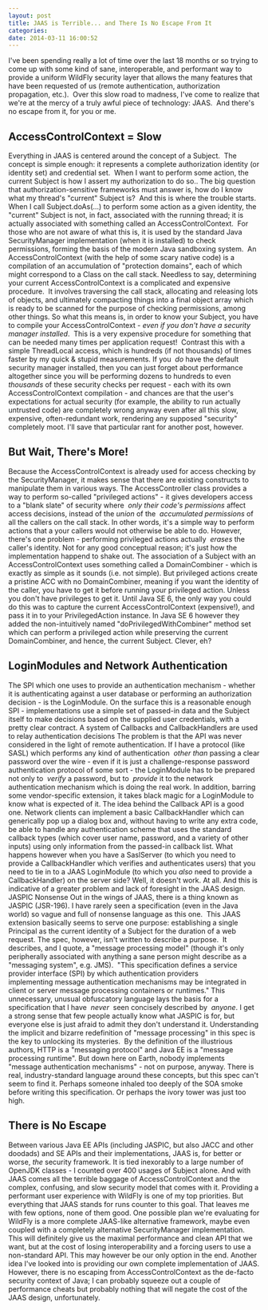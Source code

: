 ```yaml
---
layout: post
title: JAAS is Terrible... and There Is No Escape From It
categories: 
date: 2014-03-11 16:00:52
---
```

 I've been spending really a lot of time over the last 18 months or so trying to come up with some kind of sane, interoperable, and performant way to provide a uniform WildFly security layer that allows the many features that have been requested of us (remote authentication, authorization propagation, etc.).  Over this slow road to madness, I've come to realize that we're at the mercy of a truly awful piece of technology: JAAS.  And there's no escape from it, for you or me.

##  AccessControlContext = Slow

Everything in JAAS is centered around the concept of a Subject.  The concept is simple enough: it represents a complete authorization identity (or identity set) and credential set.  When I want to perform some action, the current Subject is how I assert my authorization to do so.. The big question that authorization\-sensitive frameworks must answer is, how do I know what my thread's "current" Subject is?  And this is where the trouble starts. When I call Subject.doAs(...) to perform some action as a given identity, the "current" Subject is not, in fact, associated with the running thread; it is actually associated with something called an AccessControlContext.  For those who are not aware of what this is, it is used by the standard Java SecurityManager implementation (when it is installed) to check permissions, forming the basis of the modern Java sandboxing system.  An AccessControlContext (with the help of some scary native code) is a compilation of an accumulation of "protection domains", each of which might correspond to a Class on the call stack. Needless to say, determining your current AccessControlContext is a complicated and expensive procedure.  It involves traversing the call stack, allocating and releasing lots of objects, and ultimately compacting things into a final object array which is ready to be scanned for the purpose of checking permissions, among other things. So what this means is, in order to know your Subject, you have to compile your AccessControlContext \- *even if you don't have a security manager installed*.  This is a very expensive procedure for something that can be needed many times per application request!  Contrast this with a simple ThreadLocal access, which is hundreds (if not thousands) of times faster by my quick & stupid measurements. If you  *do* have the default security manager installed, then you can just forget about performance altogether since you will be performing dozens to hundreds to even  *thousands* of these security checks per request \- each with its own AccessControlContext compilation \- and chances are that the user's expectations for actual security (for example, the ability to run actually untrusted code) are completely wrong anyway even after all this slow, expensive, often\-redundant work, rendering any supposed "security" completely moot. I'll save that particular rant for another post, however.

##  But Wait, There's More!

Because the AccessControlContext is already used for access checking by the SecurityManager, it makes sense that there are existing constructs to manipulate them in various ways. The AccessController class provides a way to perform so\-called "privileged actions" \- it gives developers access to a "blank slate" of security where  *only their code's permissions* affect access decisions, instead of the *union* of the  *accumulated permissions* of all the callers on the call stack. In other words, it's a simple way to perform actions that a your callers would not otherwise be able to do. However, there's one problem \- performing privileged actions actually  *erases* the caller's identity. Not for any good conceptual reason; it's just how the implementation happend to shake out. The association of a Subject with an AccessControlContext uses something called a DomainCombiner \- which is exactly as simple as it sounds (i.e. not simple). But privileged actions create a pristine ACC with no DomainCombiner, meaning if you want the identity of the caller, you have to get it before running your privileged action. Unless you don't have privileges to get it. Until Java SE 6, the only way you could do this was to capture the current AccessControlContext (expensive!), and pass it in to your PrivilegedAction instance. In Java SE 6 however they added the non\-intuitively named "doPrivilegedWithCombiner" method set which can perform a privileged action while preserving the current DomainCombiner, and hence, the current Subject. Clever, eh?

##  LoginModules and Network Authentication

The SPI which one uses to provide an authentication mechanism \- whether it is authenticating against a user database or performing an authorization decision \- is the LoginModule. On the surface this is a reasonable enough SPI \- implementations use a simple set of passed\-in data and the Subject itself to make decisions based on the supplied user credentials, with a pretty clear contract. A system of Callbacks and CallbackHandlers are used to relay authentication decisions The problem is that the API was never considered in the light of remote authentication. If I have a protocol (like SASL) which performs any kind of authentication  *other than* passing a clear password over the wire \- even if it is just a challenge\-response password authentication protocol of some sort \- the LoginModule has to be prepared not only to  *verify* a password, but to  *provide* it to the network authentication mechanism which is doing the real work. In addition, barring some vendor\-specific extension, it takes black magic for a LoginModule to know what is expected of it. The idea behind the Callback API is a good one. Network clients can implement a basic CallbackHandler which can generically pop up a dialog box and, without having to write any extra code, be able to handle any authentication scheme that uses the standard callback types (which cover user name, password, and a variety of other inputs) using only information from the passed\-in callback list. What happens however when you have a SaslServer (to which you need to provide a CallbackHandler which verifies and authenticates users) that you need to tie in to a JAAS LoginModule (to which you *also* need to provide a CallbackHandler) on the server side? Well, it doesn't work. At all. And this is indicative of a greater problem and lack of foresight in the JAAS design. JASPIC Nonsense Out in the wings of JAAS, there is a thing known as JASPIC (JSR\-196). I have rarely seen a specification (even in the Java world) so vague and full of nonsense language as this one.  This JAAS extension basically seems to serve one purpose: establishing a single Principal as the current identity of a Subject for the duration of a web request. The spec, however, isn't written to describe a purpose.  It describes, and I quote, a "message processing model" (though it's only peripherally associated with anything a sane person might describe as a "messaging system", e.g. JMS).  "This specification defines a service provider interface (SPI) by which authentication providers implementing message authentication mechanisms may be integrated in client or server message processing containers or runtimes." This unnecessary, unusual obfuscatory language lays the basis for a specification that I have  *never*  seen concisely described by  *anyone*. I get a strong sense that few people actually know what JASPIC is for, but everyone else is just afraid to admit they don't understand it. Understanding the implicit and bizarre redefinition of "message processing" in this spec is the key to unlocking its mysteries.  By the definition of the illustrious authors, HTTP is a "messaging protocol" and Java EE is a "message processing runtime". But down here on Earth, nobody implements "message authentication mechanisms" \- not on purpose, anyway. There is real, industry\-standard language around these concepts, but this spec can't seem to find it. Perhaps someone inhaled too deeply of the SOA smoke before writing this specification. Or perhaps the ivory tower was just too high.

##  There is No Escape

Between various Java EE APIs (including JASPIC, but also JACC and other doodads) and SE APIs and their implementations, JAAS is, for better or worse, *the* security framework. It is tied inexorably to a large number of OpenJDK classes \- I counted over 400 usages of Subject alone. And with JAAS comes all the terrible baggage of AccessControlContext and the complex, confusing, and slow security model that comes with it. Providing a performant user experience with WildFly is one of my top priorities. But everything that JAAS stands for runs counter to this goal. That leaves me with few options, none of them good. One possible plan we're evaluating for WildFly is a more complete JAAS\-like alternative framework, maybe even coupled with a completely alternative SecurityManager implementation. This will definitely give us the maximal performance and clean API that we want, but at the cost of losing interoperability and a forcing users to use a non\-standard API. This may however be our only option in the end. Another idea I've looked into is providing our own complete implementation of JAAS. However, there is no escaping from AccessControlContext as the de\-facto security context of Java; I can probably squeeze out a couple of performance cheats but probably nothing that will negate the cost of the JAAS design, unfortunately.